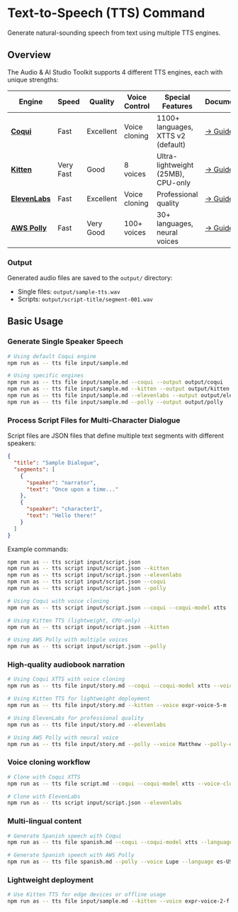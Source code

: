 # Text-to-Speech (TTS) Command

Generate natural-sounding speech from text using multiple TTS engines.

## Overview

The Audio & AI Studio Toolkit supports 4 different TTS engines, each with unique strengths:

| Engine | Speed | Quality | Voice Control | Special Features | Documentation |
|--------|-------|---------|---------------|------------------|---------------|
| **[Coqui](tts/coqui.md)** | Fast | Excellent | Voice cloning | 1100+ languages, XTTS v2 (default) | [→ Guide](tts/coqui.md) |
| **[Kitten](tts/kitten.md)** | Very Fast | Good | 8 voices | Ultra-lightweight (25MB), CPU-only | [→ Guide](tts/kitten.md) |
| **[ElevenLabs](tts/elevenlabs.md)** | Fast | Excellent | Voice cloning | Professional quality | [→ Guide](tts/elevenlabs.md) |
| **[AWS Polly](tts/polly.md)** | Fast | Very Good | 100+ voices | 30+ languages, neural voices | [→ Guide](tts/polly.md) |

### Output

Generated audio files are saved to the `output/` directory:
- Single files: `output/sample-tts.wav`
- Scripts: `output/script-title/segment-001.wav`

## Basic Usage

### Generate Single Speaker Speech

```bash
# Using default Coqui engine
npm run as -- tts file input/sample.md

# Using specific engines
npm run as -- tts file input/sample.md --coqui --output output/coqui
npm run as -- tts file input/sample.md --kitten --output output/kitten
npm run as -- tts file input/sample.md --elevenlabs --output output/elevenlabs
npm run as -- tts file input/sample.md --polly --output output/polly
```

### Process Script Files for Multi-Character Dialogue

Script files are JSON files that define multiple text segments with different speakers:

```json
{
  "title": "Sample Dialogue",
  "segments": [
    {
      "speaker": "narrator",
      "text": "Once upon a time..."
    },
    {
      "speaker": "character1",
      "text": "Hello there!"
    }
  ]
}
```

Example commands:

```bash
npm run as -- tts script input/script.json
npm run as -- tts script input/script.json --kitten
npm run as -- tts script input/script.json --elevenlabs
npm run as -- tts script input/script.json --coqui
npm run as -- tts script input/script.json --polly

# Using Coqui with voice cloning
npm run as -- tts script input/script.json --coqui --coqui-model xtts

# Using Kitten TTS (lightweight, CPU-only)
npm run as -- tts script input/script.json --kitten

# Using AWS Polly with multiple voices
npm run as -- tts script input/script.json --polly
```

### High-quality audiobook narration

```bash
# Using Coqui XTTS with voice cloning
npm run as -- tts file input/story.md --coqui --coqui-model xtts --voice-clone narrator.wav

# Using Kitten TTS for lightweight deployment
npm run as -- tts file input/story.md --kitten --voice expr-voice-5-m

# Using ElevenLabs for professional quality
npm run as -- tts file input/story.md --elevenlabs

# Using AWS Polly with neural voice
npm run as -- tts file input/story.md --polly --voice Matthew --polly-engine neural
```

### Voice cloning workflow

```bash
# Clone with Coqui XTTS
npm run as -- tts file script.md --coqui --coqui-model xtts --voice-clone speaker-sample.mp3

# Clone with ElevenLabs
npm run as -- tts script input/script.json --elevenlabs
```

### Multi-lingual content

```bash
# Generate Spanish speech with Coqui
npm run as -- tts file spanish.md --coqui --coqui-model xtts --language es

# Generate Spanish speech with AWS Polly
npm run as -- tts file spanish.md --polly --voice Lupe --language es-US
```

### Lightweight deployment

```bash
# Use Kitten TTS for edge devices or offline usage
npm run as -- tts file input/sample.md --kitten --voice expr-voice-2-f
```